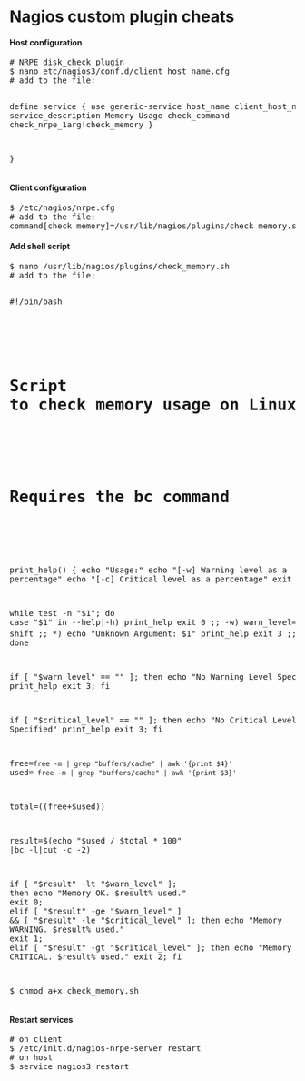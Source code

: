 Nagios custom plugin cheats
===========================

<h4>Host configuration</h4>
<pre>
# NRPE disk_check plugin
$ nano etc/nagios3/conf.d/client_host_name.cfg
# add to the file:

define service {
use                     generic-service
host_name               client_host_name
service_description     Memory Usage
check_command           check_nrpe_1arg!check_memory
}
        
}
</pre>

<h4>Client configuration</h4>
<pre>
$ /etc/nagios/nrpe.cfg
# add to the file:
command[check_memory]=/usr/lib/nagios/plugins/check_memory.sh -w 85 -c 90
</pre>

<h4>Add shell script</h4>
<pre>
$ nano /usr/lib/nagios/plugins/check_memory.sh
# add to the file: 

#!/bin/bash
#
# Script to check memory usage on Linux. Ignores memory used by disk cache.
#
# Requires the bc command
#
print_help() {
    echo "Usage:"
    echo "[-w] Warning level as a percentage"
    echo "[-c] Critical level as a percentage"
    exit 0
}

while test -n "$1"; do
    case "$1" in
        --help|-h)
            print_help
            exit 0
            ;;
        -w)
            warn_level=$2
            shift
            ;;
        -c)
            critical_level=$2
            shift
            ;;
        *)
            echo "Unknown Argument: $1"
            print_help
            exit 3
            ;;
    esac
    shift
done

if [ "$warn_level" == "" ]; then
    echo "No Warning Level Specified"
    print_help
    exit 3;
fi

if [ "$critical_level" == "" ]; then
    echo "No Critical Level Specified"
    print_help
    exit 3;
fi

free=`free -m | grep "buffers/cache" | awk '{print $4}'`
used=` free -m | grep "buffers/cache" | awk '{print $3}'`

total=$(($free+$used))

result=$(echo "$used / $total * 100" |bc -l|cut -c -2)

if [ "$result" -lt "$warn_level" ]; then
    echo "Memory OK. $result% used."
    exit 0;
elif [ "$result" -ge "$warn_level" ] && [ "$result" -le "$critical_level" ]; then
    echo "Memory WARNING. $result% used."
    exit 1;
elif [ "$result" -gt "$critical_level" ]; then
    echo "Memory CRITICAL. $result% used."
    exit 2;
fi

$ chmod a+x check_memory.sh
</pre>

<h4>Restart services</h4>
<pre>
# on client
$ /etc/init.d/nagios-nrpe-server restart
# on host
$ service nagios3 restart
</pre>
